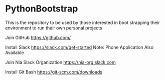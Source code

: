 # PythonBootstrap
This is the repository to be used by those interested in boot strapping their environment to run their own personal projects

Join GitHub
https://github.com/

Install Slack
https://slack.com/get-started
Note: Phone Application Also Available

Join Nia Slack Organization
https://nia-org.slack.com

Install Git Bash
https://git-scm.com/downloads


